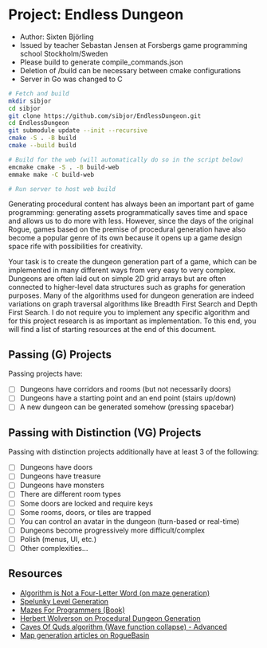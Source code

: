 # Project: Endless Dungeon

- Author: Sixten Björling
- Issued by teacher Sebastan Jensen at Forsbergs game programming school Stockholm/Sweden
- Please build to generate compile_commands.json
- Deletion of /build can be necessary between cmake configurations
- Server in Go was changed to C

```bash
# Fetch and build
mkdir sibjor
cd sibjor
git clone https://github.com/sibjor/EndlessDungeon.git
cd EndlessDungeon
git submodule update --init --recursive
cmake -S . -B build
cmake --build build
```
```bash
# Build for the web (will automatically do so in the script below)
emcmake cmake -S . -B build-web
emmake make -C build-web
```
```bash
# Run server to host web build
```

Generating procedural content has always been an important part of game programming: generating assets programmatically saves time and space and allows us to do more with less. However, since the days of the original Rogue, games based on the premise of procedural generation have also become a popular genre of its own because it opens up a game design space rife with possibilities for creativity.

Your task is to create the dungeon generation part of a game, which can be implemented in many different ways from very easy to very complex. Dungeons are often laid out on simple 2D grid arrays but are often connected to higher-level data structures such as graphs for generation purposes. Many of the algorithms used for dungeon generation are indeed variations on graph traversal algorithms like Breadth First Search and Depth First Search. I do not require you to implement any specific algorithm and for this project research is as important as implementation. To this end, you will find a list of starting resources at the end of this document.

## Passing (G) Projects

Passing projects have:
- [ ] Dungeons have corridors and rooms (but not necessarily doors)
- [ ] Dungeons have a starting point and an end point (stairs up/down)
- [ ] A new dungeon can be generated somehow (pressing spacebar)

## Passing with Distinction (VG) Projects

Passing with distinction projects additionally have at least 3 of the following:
- [ ] Dungeons have doors
- [ ] Dungeons have treasure
- [ ] Dungeons have monsters
- [ ] There are different room types
- [ ] Some doors are locked and require keys
- [ ] Some rooms, doors, or tiles are trapped
- [ ] You can control an avatar in the dungeon (turn-based or real-time)
- [ ] Dungeons become progressively more difficult/complex
- [ ] Polish (menus, UI, etc.)
- [ ] Other complexities…

## Resources

- [Algorithm is Not a Four-Letter Word (on maze generation)](https://www.jamisbuck.org/presentations/rubyconf2011/index.html#connected-graph)
- [Spelunky Level Generation](https://www.youtube.com/watch?v=Uqk5Zf0tw3o)
- [Mazes For Programmers (Book)](https://www.kufunda.net/publicdocs/Mazes%20for%20Programmers%20Code%20Your%20Own%20Twisty%20Little%20Passages%20(Jamis%20Buck).pdf)
- [Herbert Wolverson on Procedural Dungeon Generation](https://www.youtube.com/watch?v=TlLIOgWYVpI)
- [Caves Of Quds algorithm (Wave function collapse) - Advanced](https://www.youtube.com/watch?v=fnFj3dOKcIQ)
- [Map generation articles on RogueBasin](https://roguebasin.com/index.php/Articles#Map)